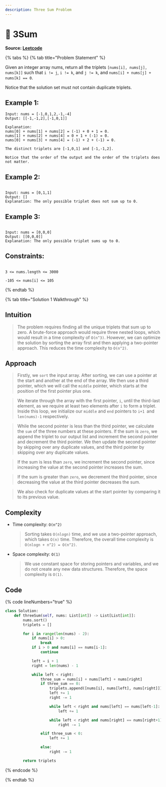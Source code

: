 ```yaml
---
description: Three Sum Problem
---
```


# 🚀 3Sum

**Source: [Leetcode](https://leetcode.com/problems/3sum/)**

{% tabs %}
{% tab title="Problem Statement" %}

Given an integer array nums, return all the triplets `[nums[i], nums[j], nums[k]]` such that `i != j`, `i != k`, and `j != k`, and `nums[i] + nums[j] + nums[k] == 0`.

Notice that the solution set must not contain duplicate triplets.

## Example 1:

```
Input: nums = [-1,0,1,2,-1,-4]
Output: [[-1,-1,2],[-1,0,1]]

Explanation:
nums[0] + nums[1] + nums[2] = (-1) + 0 + 1 = 0.
nums[1] + nums[2] + nums[4] = 0 + 1 + (-1) = 0.
nums[0] + nums[3] + nums[4] = (-1) + 2 + (-1) = 0.

The distinct triplets are [-1,0,1] and [-1,-1,2].

Notice that the order of the output and the order of the triplets does not matter.
```

## Example 2:

```

Input: nums = [0,1,1]
Output: []
Explanation: The only possible triplet does not sum up to 0.

```

## Example 3:

```

Input: nums = [0,0,0]
Output: [[0,0,0]]
Explanation: The only possible triplet sums up to 0.

```

## Constraints:

```

3 <= nums.length <= 3000

-105 <= nums[i] <= 105

```

{% endtab %}

{% tab title="Solution 1 Walkthrough" %}

## Intuition

> The problem requires finding all the unique triplets that sum up to zero. A brute-force approach would require three nested loops, which would result in a time complexity of `O(n^3)`. However, we can optimize the solution by sorting the array first and then applying a two-pointer approach. This reduces the time complexity to `O(n^2)`.

## Approach

> Firstly, we `sort` the input array. After sorting, we can use a pointer at the start and another at the end of the array. We then use a third pointer, which we will call the `middle` pointer, which starts at the position of the first pointer plus one.

> We iterate through the array with the first pointer, `i`, until the third-last element, as we require at least two elements after `i` to form a triplet. Inside this loop, we initialize our `middle` and `end` pointers to `i+1 `and `len(nums)-1` respectively.

> While the second pointer is less than the third pointer, we calculate the `sum` of the three numbers at these pointers. If the sum is `zero`, we append the triplet to our output list and increment the second pointer and decrement the third pointer. We then update the second pointer by skipping over any duplicate values, and the third pointer by skipping over any duplicate values.

> If the sum is less than `zero`, we increment the second pointer, since increasing the value at the second pointer increases the sum.

> If the sum is greater than `zero`, we decrement the third pointer, since decreasing the value at the third pointer decreases the sum.

> We also check for duplicate values at the start pointer by comparing it to its previous value.

## Complexity

- Time complexity: `O(n^2)`

  > Sorting takes `O(nlogn)` time, and we use a two-pointer approach, which takes `O(n)` time. Therefore, the overall time complexity is `O(nlogn + n^2) = O(n^2)`.

- Space complexity: `O(1)`
  > We use constant space for storing pointers and variables, and we do not create any new data structures. Therefore, the space complexity is `O(1)`.

## Code

{% code lineNumbers="true" %}

```python
class Solution:
    def threeSum(self, nums: List[int]) -> List[List[int]]:
        nums.sort()
        triplets = []

        for i in range(len(nums) - 2):
            if nums[i] > 0:
                break
            if i > 0 and nums[i] == nums[i-1]:
                continue

            left = i + 1
            right = len(nums) - 1

            while left < right:
                three_sum = nums[i] + nums[left] + nums[right]
                if three_sum == 0:
                    triplets.append([nums[i], nums[left], nums[right]])
                    left += 1
                    right -= 1

                    while left < right and nums[left] == nums[left-1]:
                        left += 1

                    while left < right and nums[right] == nums[right+1]:
                        right -= 1

                elif three_sum < 0:
                    left += 1

                else:
                    right -= 1

        return triplets

```

{% endcode %}

{% endtab %}

